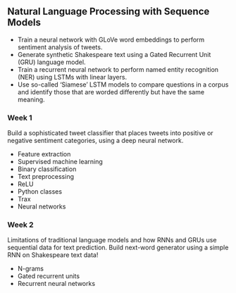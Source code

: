 ## Natural Language Processing with Sequence Models
- Train a neural network with GLoVe word embeddings to perform sentiment analysis of tweets.
- Generate synthetic Shakespeare text using a Gated Recurrent Unit (GRU) language model.
- Train a recurrent neural network to perform named entity recognition (NER) using LSTMs with linear layers.
- Use so-called ‘Siamese’ LSTM models to compare questions in a corpus and identify those that are worded differently but have the same meaning.

### Week 1
Build a sophisticated tweet classifier that places tweets into positive or negative sentiment categories, using a deep neural network.
- Feature extraction
- Supervised machine learning
- Binary classification
- Text preprocessing
- ReLU
- Python classes
- Trax
- Neural networks

### Week 2
Limitations of traditional language models and how RNNs and GRUs use sequential data for text prediction. 
Build next-word generator using a simple RNN on Shakespeare text data!
- N-grams
- Gated recurrent units
- Recurrent neural networks

